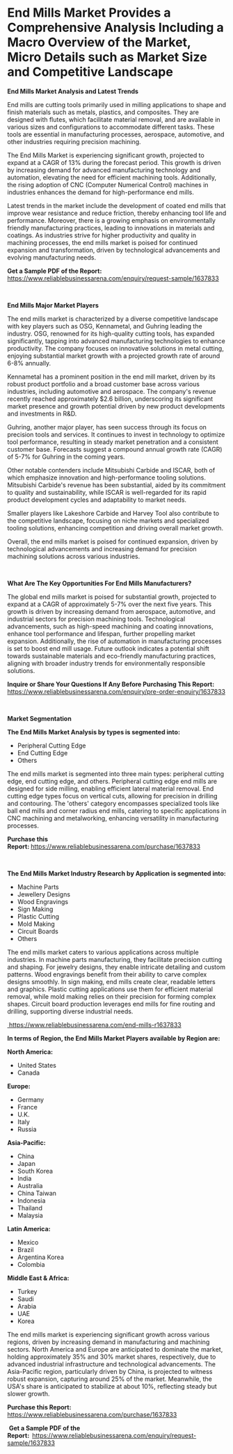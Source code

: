 <p><h1>End Mills Market Provides a Comprehensive Analysis Including a Macro Overview of the Market, Micro Details such as Market Size and Competitive Landscape</h1></p><p><strong>End Mills Market Analysis and Latest Trends</strong></p>
<p><p>End mills are cutting tools primarily used in milling applications to shape and finish materials such as metals, plastics, and composites. They are designed with flutes, which facilitate material removal, and are available in various sizes and configurations to accommodate different tasks. These tools are essential in manufacturing processes, aerospace, automotive, and other industries requiring precision machining.</p><p>The End Mills Market is experiencing significant growth, projected to expand at a CAGR of 13% during the forecast period. This growth is driven by increasing demand for advanced manufacturing technology and automation, elevating the need for efficient machining tools. Additionally, the rising adoption of CNC (Computer Numerical Control) machines in industries enhances the demand for high-performance end mills.</p><p>Latest trends in the market include the development of coated end mills that improve wear resistance and reduce friction, thereby enhancing tool life and performance. Moreover, there is a growing emphasis on environmentally friendly manufacturing practices, leading to innovations in materials and coatings. As industries strive for higher productivity and quality in machining processes, the end mills market is poised for continued expansion and transformation, driven by technological advancements and evolving manufacturing needs.</p></p>
<p><strong>Get a Sample PDF of the Report:&nbsp;</strong> <a href="https://www.reliablebusinessarena.com/enquiry/request-sample/1637833?utm_campaign=3039&utm_medium=2&utm_source=Github&utm_content=ia&utm_term=18042025&utm_id=end-mills">https://www.reliablebusinessarena.com/enquiry/request-sample/1637833</a></p>
<p>&nbsp;</p>
<p><strong>End Mills Major Market Players</strong></p>
<p><p>The end mills market is characterized by a diverse competitive landscape with key players such as OSG, Kennametal, and Guhring leading the industry. OSG, renowned for its high-quality cutting tools, has expanded significantly, tapping into advanced manufacturing technologies to enhance productivity. The company focuses on innovative solutions in metal cutting, enjoying substantial market growth with a projected growth rate of around 6-8% annually.</p><p>Kennametal has a prominent position in the end mill market, driven by its robust product portfolio and a broad customer base across various industries, including automotive and aerospace. The company's revenue recently reached approximately $2.6 billion, underscoring its significant market presence and growth potential driven by new product developments and investments in R&D.</p><p>Guhring, another major player, has seen success through its focus on precision tools and services. It continues to invest in technology to optimize tool performance, resulting in steady market penetration and a consistent customer base. Forecasts suggest a compound annual growth rate (CAGR) of 5-7% for Guhring in the coming years.</p><p>Other notable contenders include Mitsubishi Carbide and ISCAR, both of which emphasize innovation and high-performance tooling solutions. Mitsubishi Carbide's revenue has been substantial, aided by its commitment to quality and sustainability, while ISCAR is well-regarded for its rapid product development cycles and adaptability to market needs.</p><p>Smaller players like Lakeshore Carbide and Harvey Tool also contribute to the competitive landscape, focusing on niche markets and specialized tooling solutions, enhancing competition and driving overall market growth.</p><p>Overall, the end mills market is poised for continued expansion, driven by technological advancements and increasing demand for precision machining solutions across various industries.</p></p>
<p>&nbsp;</p>
<p><strong>What Are The Key Opportunities For End Mills Manufacturers?</strong></p>
<p><p>The global end mills market is poised for substantial growth, projected to expand at a CAGR of approximately 5-7% over the next five years. This growth is driven by increasing demand from aerospace, automotive, and industrial sectors for precision machining tools. Technological advancements, such as high-speed machining and coating innovations, enhance tool performance and lifespan, further propelling market expansion. Additionally, the rise of automation in manufacturing processes is set to boost end mill usage. Future outlook indicates a potential shift towards sustainable materials and eco-friendly manufacturing practices, aligning with broader industry trends for environmentally responsible solutions.</p></p>
<p><strong>Inquire or Share Your Questions If Any Before Purchasing This Report:</strong> <a href="https://www.reliablebusinessarena.com/enquiry/pre-order-enquiry/1637833?utm_campaign=3039&utm_medium=2&utm_source=Github&utm_content=ia&utm_term=18042025&utm_id=end-mills">https://www.reliablebusinessarena.com/enquiry/pre-order-enquiry/1637833</a></p>
<p>&nbsp;</p>
<p><strong>Market Segmentation</strong></p>
<p><strong>The End Mills Market Analysis by types is segmented into:</strong></p>
<p><ul><li>Peripheral Cutting Edge</li><li>End Cutting Edge</li><li>Others</li></ul></p>
<p><p>The end mills market is segmented into three main types: peripheral cutting edge, end cutting edge, and others. Peripheral cutting edge end mills are designed for side milling, enabling efficient lateral material removal. End cutting edge types focus on vertical cuts, allowing for precision in drilling and contouring. The 'others' category encompasses specialized tools like ball end mills and corner radius end mills, catering to specific applications in CNC machining and metalworking, enhancing versatility in manufacturing processes.</p></p>
<p><strong>Purchase this Report:&nbsp;</strong><a href="https://www.reliablebusinessarena.com/purchase/1637833?utm_campaign=3039&utm_medium=2&utm_source=Github&utm_content=ia&utm_term=18042025&utm_id=end-mills">https://www.reliablebusinessarena.com/purchase/1637833</a></p>
<p>&nbsp;</p>
<p><strong>The End Mills Market Industry Research by Application is segmented into:</strong></p>
<p><ul><li>Machine Parts</li><li>Jewellery Designs</li><li>Wood Engravings</li><li>Sign Making</li><li>Plastic Cutting</li><li>Mold Making</li><li>Circuit Boards</li><li>Others</li></ul></p>
<p><p>The end mills market caters to various applications across multiple industries. In machine parts manufacturing, they facilitate precision cutting and shaping. For jewelry designs, they enable intricate detailing and custom patterns. Wood engravings benefit from their ability to carve complex designs smoothly. In sign making, end mills create clear, readable letters and graphics. Plastic cutting applications use them for efficient material removal, while mold making relies on their precision for forming complex shapes. Circuit board production leverages end mills for fine routing and drilling, supporting diverse industrial needs.</p></p>
<p><a href="https://www.reliablebusinessarena.com/end-mills-r1637833?utm_campaign=3039&utm_medium=2&utm_source=Github&utm_content=ia&utm_term=18042025&utm_id=end-mills">&nbsp;https://www.reliablebusinessarena.com/end-mills-r1637833</a></p>
<p><strong>In terms of Region, the End Mills Market Players available by Region are:</strong></p>
<p>
    <p> <strong> North America: </strong>
        <ul>
            <li>United States</li>
            <li>Canada</li>
        </ul>
        </p> 
    <p> <strong> Europe: </strong>
        <ul>
            <li>Germany</li>
            <li>France</li>
            <li>U.K.</li>
            <li>Italy</li>
            <li>Russia</li>
        </ul>
        </p> 
    <p> <strong> Asia-Pacific: </strong>
        <ul>
            <li>China</li>
            <li>Japan</li>
            <li>South Korea</li>
            <li>India</li>
            <li>Australia</li>
            <li>China Taiwan</li>
            <li>Indonesia</li>
            <li>Thailand</li>
            <li>Malaysia</li>
        </ul>
        </p> 
    <p> <strong> Latin America: </strong>
        <ul>
            <li>Mexico</li>
            <li>Brazil</li>
            <li>Argentina Korea</li>
            <li>Colombia</li>
        </ul>
        </p> 
    <p> <strong> Middle East & Africa: </strong>
        <ul>
            <li>Turkey</li>
            <li>Saudi</li>
            <li>Arabia</li>
            <li>UAE</li>
            <li>Korea</li>
        </ul>
    </p>
    </p>
<p><p>The end mills market is experiencing significant growth across various regions, driven by increasing demand in manufacturing and machining sectors. North America and Europe are anticipated to dominate the market, holding approximately 35% and 30% market shares, respectively, due to advanced industrial infrastructure and technological advancements. The Asia-Pacific region, particularly driven by China, is projected to witness robust expansion, capturing around 25% of the market. Meanwhile, the USA's share is anticipated to stabilize at about 10%, reflecting steady but slower growth.</p></p>
<p><strong>Purchase this Report: </strong><a href="https://www.reliablebusinessarena.com/purchase/1637833?utm_campaign=3039&utm_medium=2&utm_source=Github&utm_content=ia&utm_term=18042025&utm_id=end-mills">https://www.reliablebusinessarena.com/purchase/1637833</a></p>
<p>&nbsp;<strong>Get a Sample PDF of the Report:&nbsp;&nbsp;</strong><a href="https://www.reliablebusinessarena.com/enquiry/request-sample/1637833?utm_campaign=3039&utm_medium=2&utm_source=Github&utm_content=ia&utm_term=18042025&utm_id=end-mills">https://www.reliablebusinessarena.com/enquiry/request-sample/1637833</a></p>
<p><strong></strong></p>
<p><p></p><p></p><p></p></p>